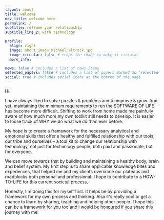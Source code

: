 ```yaml
---
layout: about
title: welcome
nav_title: welcome here
permalink: /
subtitle: reframe your relationship
subtitle_line_2: with technology

profile:
  align: right
  image: about_image_michael_altrock.jpg
  image_circular: false # crops the image to make it circular
  more_info:

news: false # includes a list of news items
selected_papers: false # includes a list of papers marked as "selected={true}"
social: true # includes social icons at the bottom of the page
---
```


Hi.

I have always liked to solve puzzles & problems and to improve & grow. And yet, maintaining the minimum requirements to run the SOFTWARE OF LIFE has become more difficult. Shifting to work from home made me painfully aware of how much more my own toolkit still needs to develop. It is easier to loose track of WHY we do what we do than ever before.

My hope is to create a framework for the necessary analytical and emotional skills that offer a healthy and fulfilled relationship with our tools, our tribe and ourselves – a tool kit to change our relationship with technology, not just for technology people, both paid and passionate, but for everyone.

We can move towards that by building and maintaining a healthy body, brain and belief system. My first step is to share applicable knowledge bites and experiences, that helped me and my clients overcome our plateaus and roadblocks both personal and professional. I hope to contribute to a HOW-TO-LIFE for this current societal process.


<text class="text-sub-like">Honestly, I'm doing this for myself first. It helps be by providing a framework for my own process and thinking. Also it's really cool to get a chance to learn by sharing, teaching and helping other people. I hope this can be a framework for you too and I would be honoured if you share this journey with me!</text>